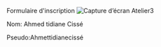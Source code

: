 Formulaire d'inscription
![Capture d’écran Atelier3](https://github.com/user-attachments/assets/e288332a-dad9-4ed3-a4f5-c782724c4c11)


Nom: Ahmed tidiane Cissé

Pseudo:Ahmettidianecissé







